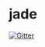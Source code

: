# jade

[![Gitter](https://badges.gitter.im/Join%20Chat.svg)](https://gitter.im/messer-84/jade?utm_source=badge&utm_medium=badge&utm_campaign=pr-badge&utm_content=badge)